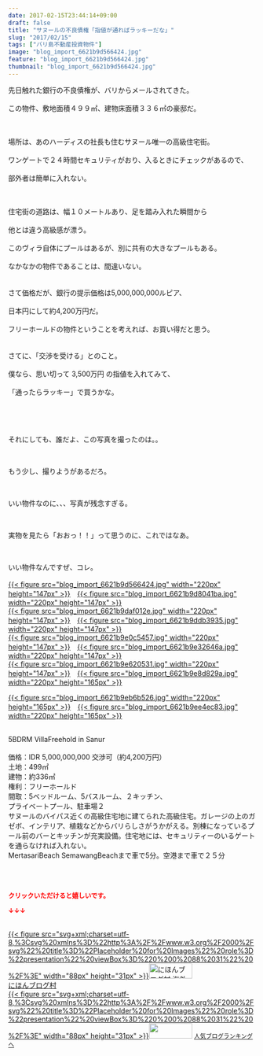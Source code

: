 ```yaml
---
date: 2017-02-15T23:44:14+09:00
draft: false
title: "サヌールの不良債権「指値が通ればラッキーだな」"
slug: "2017/02/15"
tags: ["バリ島不動産投資物件"]
image: "blog_import_6621b9d566424.jpg"
feature: "blog_import_6621b9d566424.jpg"
thumbnail: "blog_import_6621b9d566424.jpg"
---
```

<p>先日触れた銀行の不良債権が、バリからメールされてきた。<br/><br/>この物件、敷地面積４９９㎡、建物床面積３３６㎡の豪邸だ。</p><p><br/><br/>場所は、あのハーディスの社長も住むサヌール唯一の高級住宅街。<br/><br/>ワンゲートで２４時間セキュリティがおり、入るときにチェックがあるので、<br/><br/>部外者は簡単に入れない。</p><p><br/><br/>住宅街の道路は、幅１０メートルあり、足を踏み入れた瞬間から<br/><br/>他とは違う高級感が漂う。<br/><br/>このヴィラ自体にプールはあるが、別に共有の大きなプールもある。<br/><br/>なかなかの物件であることは、間違いない。<br/><br/><br/>さて価格だが、銀行の提示価格は5,000,000,000ルピア、<br/><br/>日本円にして約4,200万円だ。<br/><br/>フリーホールドの物件ということを考えれば、お買い得だと思う。<br/><br/><br/>さてに、「交渉を受ける」とのこと。<br/><br/>僕なら、思い切って 3,500万円 の指値を入れてみて、<br/><br/>「通ったらラッキー」で買うかな。</p><p> </p><p> </p><p>それにしても、誰だよ、この写真を撮ったのは。。</p><p> </p><p>もう少し、撮りようがあるだろ。</p><p> </p><p>いい物件なのに、、、写真が残念すぎる。</p><p> </p><p>実物を見たら「おおっ！！」って思うのに、これではなあ。</p><p> </p><p>いい物件なんですぜ、コレ。<br/><br/><a href="blog_import_6621b9d68d683.jpg">{{< figure src="blog_import_6621b9d566424.jpg" width="220px" height="147px" >}}</a>　<a href="blog_import_6621b9d92410f.jpg">{{< figure src="blog_import_6621b9d8041ba.jpg" width="220px" height="147px" >}}</a><br/><a href="blog_import_6621b9dc1a345.jpg">{{< figure src="blog_import_6621b9daf012e.jpg" width="220px" height="147px" >}}</a>　<a href="blog_import_6621b9dee37ca.jpg">{{< figure src="blog_import_6621b9ddb3935.jpg" width="220px" height="147px" >}}</a><br/><a href="blog_import_6621b9e1db945.jpg">{{< figure src="blog_import_6621b9e0c5457.jpg" width="220px" height="147px" >}}</a>　<a href="blog_import_6621b9e449d6a.jpg">{{< figure src="blog_import_6621b9e32646a.jpg" width="220px" height="147px" >}}</a><br/><a href="blog_import_6621b9e739163.jpg">{{< figure src="blog_import_6621b9e620531.jpg" width="220px" height="147px" >}}</a>　<a href="blog_import_6621b9e9efdfa.jpg">{{< figure src="blog_import_6621b9e8d829a.jpg" width="220px" height="165px" >}}</a></p><p><a href="blog_import_6621b9ec89ff4.jpg">{{< figure src="blog_import_6621b9eb6b526.jpg" width="220px" height="165px" >}}</a>　<a href="blog_import_6621b9ef67076.jpg">{{< figure src="blog_import_6621b9ee4ec83.jpg" width="220px" height="165px" >}}</a></p><p><br/>5BDRM VillaFreehold in Sanur<br/><br/>価格：IDR 5,000,000,000 交渉可（約4,200万円）<br/>土地：499㎡<br/>建物：約336㎡<br/>権利：フリーホールド<br/>間取：5ベッドルーム、5バスルーム、２キッチン、<br/>プライベートプール、駐車場２<br/>サヌールのバイパス近くの高級住宅地に建てられた高級住宅。ガレージの上のガゼボ、インテリア、植栽などからバリらしさがうかがえる。別棟になっているプール前のバーとキッチンが充実設備。住宅地には、セキュリティーのいるゲートを通らなければ入れない。<br/>MertasariBeach SemawangBeachまで車で5分。空港まで車で２５分<br/> </p> <p><font color="#ff0000" size="2"><strong>クリックいただけると嬉しいです。</strong></font></p><p><font color="#ff0000" size="2"><strong>↓↓↓</strong></font></p><p><br/><a href="ranking.html?p_cid=01260127" target="_blank">{{< figure src="svg+xml;charset=utf-8,%3Csvg%20xmlns%3D%22http%3A%2F%2Fwww.w3.org%2F2000%2Fsvg%22%20title%3D%22Placeholder%20for%20Images%22%20role%3D%22presentation%22%20viewBox%3D%220%200%2088%2031%22%20%2F%3E" width="88px" height="31px" >}}<noscript><img alt="にほんブログ村 海外生活ブログ バリ島情報へ" border="0" height="31" src="https://img-proxy.blog-video.jp/images?url=http%3A%2F%2Foverseas.blogmura.com%2Fbali%2Fimg%2Fbali88_31.gif" width="88"></noscript></a><br/><a href="ranking.html?p_cid=01260127" target="_blank">にほんブログ村</a><br/><a href="link.php?1804582" title="人気ブログランキングへ">{{< figure src="svg+xml;charset=utf-8,%3Csvg%20xmlns%3D%22http%3A%2F%2Fwww.w3.org%2F2000%2Fsvg%22%20title%3D%22Placeholder%20for%20Images%22%20role%3D%22presentation%22%20viewBox%3D%220%200%2088%2031%22%20%2F%3E" width="88px" height="31px" >}}<noscript><img border="0" height="31" src="https://blog.with2.net/img/banner/banner_22.gif" width="88"></noscript></a> <a href="link.php?1804582" style="font-size: 12px;">人気ブログランキングへ</a></p>

